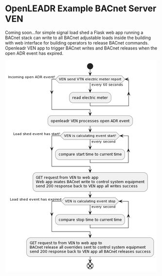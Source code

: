 OpenLEADR Example BACnet Server VEN
===================================

Coming soon...for simple signal load shed a Flask web app running a BACnet stack can write to all BACnet adjustable loads inside the building with web interface for building operators to release BACnet commands. Openleadr VEN app to trigger BACnet writes and BACnet releases when the open ADR event has expired.



![activitysnip](snips/loadShedActivity.png)

